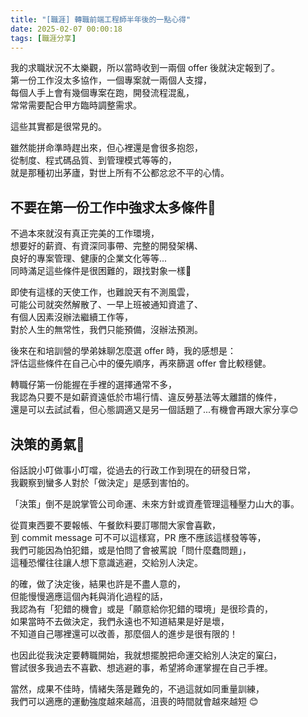 ```yaml
---
title: "[職涯] 轉職前端工程師半年後的一點心得"
date: 2025-02-07 00:00:18
tags: [職涯分享]
---
```


我的求職狀況不太樂觀，所以當時收到一兩個 offer 後就決定報到了。  
第一份工作沒太多協作，一個專案就一兩個人支撐，  
每個人手上會有幾個專案在跑，開發流程混亂，  
常常需要配合甲方臨時調整需求。  

這些其實都是很常見的。

<!-- truncate -->

雖然能拼命準時趕出來，但心裡還是會很多抱怨，  
從制度、程式碼品質、到管理模式等等的，  
就是那種初出茅廬，對世上所有不公都忿忿不平的心情。  

## 不要在第一份工作中強求太多條件🥲

不過本來就沒有真正完美的工作環境，  
想要好的薪資、有資深同事帶、完整的開發架構、  
良好的專案管理、健康的企業文化等等...  
同時滿足這些條件是很困難的，跟找對象一樣🤣

即使有這樣的天使工作，也難說天有不測風雲，  
可能公司就突然解散了、一早上班被通知資遣了、  
有個人因素沒辦法繼續工作等，  
對於人生的無常性，我們只能預備，沒辦法預測。  

後來在和培訓營的學弟妹聊怎麼選 offer 時，我的感想是：  
評估這些條件在自己心中的優先順序，再來篩選 offer 會比較穩健。  

轉職仔第一份能握在手裡的選擇通常不多，  
我認為只要不是如薪資遠低於市場行情、違反勞基法等太離譜的條件，  
還是可以去試試看，但心態調適又是另一個話題了...有機會再跟大家分享😊   

## 決策的勇氣💪 

俗話說小叮做事小叮噹，從過去的行政工作到現在的研發日常，  
我觀察到蠻多人對於「做決定」是感到害怕的。  

「決策」倒不是說掌管公司命運、未來方針或資產管理這種壓力山大的事。  

從買東西要不要報帳、午餐飲料要訂哪間大家會喜歡，  
到 commit message 可不可以這樣寫，PR 應不應該這樣發等等，  
我們可能因為怕犯錯，或是怕問了會被罵說「問什麼蠢問題」，  
這種恐懼往往讓人想下意識逃避，交給別人決定。

的確，做了決定後，結果也許是不盡人意的，  
但能慢慢適應這個內耗與消化過程的話，  
我認為有「犯錯的機會」或是「願意給你犯錯的環境」是很珍貴的，  
如果當時不去做決定，我們永遠也不知道結果是好是壞，  
不知道自己哪裡還可以改善，那麼個人的進步是很有限的！  

也因此從我決定要轉職開始，我就想擺脫把命運交給別人決定的窠臼，  
嘗試很多我過去不喜歡、想逃避的事，希望將命運掌握在自己手裡。  

當然，成果不佳時，情緒失落是難免的，不過這就如同重量訓練，  
我們可以適應的運動強度越來越高，沮喪的時間就會越來越短 😊
